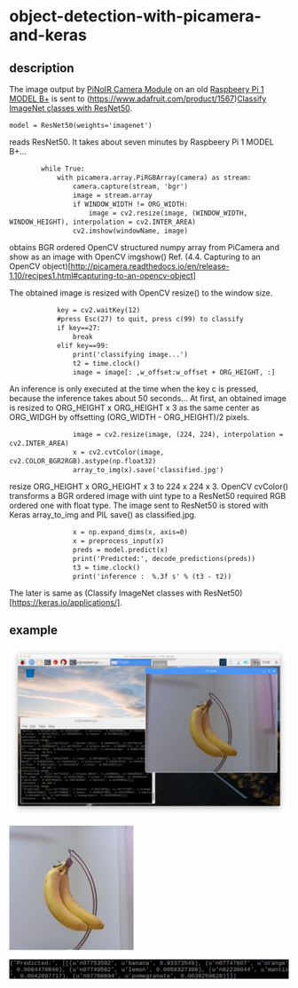 # object-detection-with-picamera-and-keras
## description
The image output by [PiNoIR Camera Module](https://www.adafruit.com/product/1567) on an old [Raspbeery Pi 1 MODEL B+](https://www.raspberrypi.org/products/raspberry-pi-1-model-b/)  is sent to (https://www.adafruit.com/product/1567)[Classify ImageNet classes with ResNet50](https://keras.io/api/applications/#usage-examples-for-image-classification-models).

```
model = ResNet50(weights='imagenet')
```

reads ResNet50. It takes about seven minutes by Raspbeery Pi 1 MODEL B+...

```
        while True:
            with picamera.array.PiRGBArray(camera) as stream:
                camera.capture(stream, 'bgr')
                image = stream.array
                if WINDOW_WIDTH != ORG_WIDTH:
                    image = cv2.resize(image, (WINDOW_WIDTH, WINDOW_HEIGHT), interpolation = cv2.INTER_AREA) 
                cv2.imshow(windowName, image)
```

obtains BGR ordered OpenCV structured numpy array from PiCamera and show as an image with OpenCV imgshow()
Ref. (4.4. Capturing to an OpenCV object)[http://picamera.readthedocs.io/en/release-1.10/recipes1.html#capturing-to-an-opencv-object]

The obtained image is resized with OpenCV resize() to the window size.

```
            key = cv2.waitKey(12)
            #press Esc(27) to quit, press c(99) to classify
            if key==27:
                break
            elif key==99:
                print('classifying image...')
                t2 = time.clock() 
                image = image[: ,w_offset:w_offset + ORG_HEIGHT, :]
```

An inference is only executed at the time when the key c is pressed, because the inference takes about 50 seconds...
At first, an obtained image is resized to ORG_HEIGHT x ORG_HEIGHT x 3 as the same center as ORG_WIDGH by offsetting (ORG_WIDTH - ORG_HEIGHT)/2 pixels.


```
                image = cv2.resize(image, (224, 224), interpolation = cv2.INTER_AREA) 
                x = cv2.cvtColor(image, cv2.COLOR_BGR2RGB).astype(np.float32)
                array_to_img(x).save('classified.jpg')
```

resize ORG_HEIGHT x ORG_HEIGHT x 3 to 224 x 224 x 3.
OpenCV cvColor() transforms a BGR ordered image with uint type to a ResNet50 required RGB ordered one with float type.
The image sent to ResNet50 is stored with Keras array_to_img and PIL save() as classified.jpg.

```
                x = np.expand_dims(x, axis=0)
                x = preprocess_input(x)
                preds = model.predict(x)
                print('Predicted:', decode_predictions(preds))
                t3 = time.clock()
                print('inference :  %.3f s' % (t3 - t2))
```

The later is same as (Classify ImageNet classes with ResNet50)[https://keras.io/applications/].

## example
![desktop](img/ex1.png)

![banana](img/banana.jpg)

![bananaoutput](img/bananaoutput.jpg)
